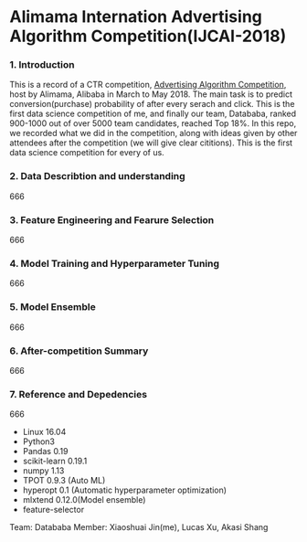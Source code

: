 # Alimama Internation Advertising Algorithm Competition(IJCAI-2018)
### 1. Introduction
This is a record of a CTR competition, [Advertising Algorithm Competition](https://tianchi.aliyun.com/competition/introduction.htm?raceId=231647), host by Alimama, Alibaba in March to May 2018. The main task is to predict conversion(purchase) probability of after every serach and click. This is the first data science competition of me, and finally our team, Datababa, ranked 900-1000 out of over 5000 team candidates, reached Top 18%. In this repo, we recorded what we did in the competition, along with ideas given by other attendees after the competition (we will give clear cititions). This is the first data science competition for every of us.

### 2. Data Describtion and understanding
666

### 3. Feature Engineering and Fearure Selection
666

### 4. Model Training and Hyperparameter Tuning
666

### 5. Model Ensemble 
666

### 6. After-competition Summary 
666

### 7. Reference and Depedencies
666
- Linux 16.04
- Python3
- Pandas 0.19
- scikit-learn 0.19.1
- numpy 1.13
- TPOT 0.9.3 (Auto ML)
- hyperopt 0.1 (Automatic hyperparameter optimization)
- mlxtend 0.12.0(Model ensemble)
- feature-selector

Team: Datababa
Member: Xiaoshuai Jin(me), Lucas Xu,  Akasi Shang

